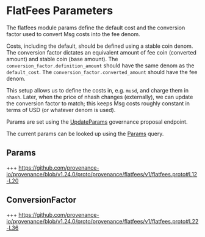 # FlatFees Parameters

The flatfees module params define the default cost and the conversion factor used to convert Msg costs into the fee denom.

Costs, including the default, should be defined using a stable coin denom.
The conversion factor dictates an equivalent amount of fee coin (converted amount) and stable coin (base amount).
The `conversion_factor.definition_amount` should have the same denom as the `default_cost`.
The `conversion_factor.converted_amount` should have the fee denom.

This setup allows us to define the costs in, e.g. `musd`, and charge them in `nhash`.
Later, when the price of nhash changes (externally), we can update the conversion factor to match; this keeps Msg costs roughly constant in terms of USD (or whatever denom is used). 

Params are set using the [UpdateParams](03_messages.md#updateparams) governance proposal endpoint.

The current params can be looked up using the [Params](05_queries.md#params) query.

## Params

+++ https://github.com/provenance-io/provenance/blob/v1.24.0/proto/provenance/flatfees/v1/flatfees.proto#L12-L20

## ConversionFactor

+++ https://github.com/provenance-io/provenance/blob/v1.24.0/proto/provenance/flatfees/v1/flatfees.proto#L22-L36
